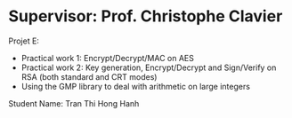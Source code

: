 Supervisor: Prof. Christophe Clavier 
=====================================

Projet E:
 * Practical work 1: Encrypt/Decrypt/MAC on AES
 * Practical work 2: Key generation, Encrypt/Decrypt and Sign/Verify on RSA (both standard and CRT modes)
 * Using the GMP library to deal with arithmetic on large integers

Student Name: Tran Thi Hong Hanh 
